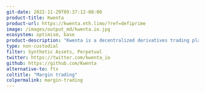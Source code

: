 ```yaml
---
git-date: 2022-11-29T09:37:12-08:00
product-title: Kwenta
product-url: https://kwenta.eth.limo/?ref=defiprime
image: /images/output_md/kwenta.io.jpg
ecosystem: optimism, base
product-description: "Kwenta is a decentralized derivatives trading platform, live on Optimism, offering real-world and on-chain synthetic assets using the power of the Synthetix protocol."
type: non-custodial
filter: Synthetic Assets, Perpetual
twitter: https://twitter.com/kwenta_io
github: https://github.com/Kwenta
alternative-to: ftx
coltitle: "Margin trading"
colpermalink: margin-trading
---
```

